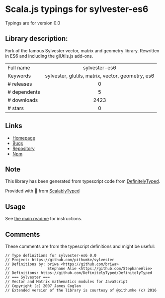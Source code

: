 
# Scala.js typings for sylvester-es6

Typings are for version 0.0

## Library description:
Fork of the famous Sylvester vector, matrix and geometry library. Rewritten in ES6 and including the glUtils.js add-ons.

|                    |                 |
| ------------------ | :-------------: |
| Full name          | sylvester-es6 |
| Keywords           | sylvester, glutils, matrix, vector, geometry, es6 |
| # releases         | 0 |
| # dependents       | 5 |
| # downloads        | 2423 |
| # stars            | 0 |

## Links
- [Homepage](https://github.com/pithumke/sylvester#readme)
- [Bugs](https://github.com/pithumke/sylvester/issues)
- [Repository](https://github.com/pithumke/sylvester-es6)
- [Npm](https://www.npmjs.com/package/sylvester-es6)
    


## Note
This library has been generated from typescript code from [DefinitelyTyped](https://definitelytyped.org).

Provided with :purple_heart: from [ScalablyTyped](https://github.com/oyvindberg/ScalablyTyped)

## Usage
See [the main readme](../../readme.md) for instructions.

## Comments

These comments are from the typescript definitions and might be useful:
```
// Type definitions for sylvester-es6 0.0
// Project: https://github.com/pithumke/sylvester
// Definitions by: briwa <https://github.com/briwa>
//                 Stephane Alie <https://github.com/StephaneAlie>
// Definitions: https://github.com/DefinitelyTyped/DefinitelyTyped
// === Sylvester ===
// Vector and Matrix mathematics modules for JavaScript
// Copyright (c) 2007 James Coglan
// Extended version of the library is courtesy of @pithumke (c) 2016

```

